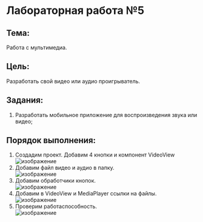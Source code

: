 # Лабораторная работа №5
## Тема:
Работа с мультимедиа.
## Цель:
Разработать свой видео или аудио проигрыватель.
## Задания:
1.	Разработать мобильное приложение для воспроизведения звука или видео;
## Порядок выполнения:
1. Создадим проект. Добавим 4 кнопки и компонент VideoView  
![изображение](https://i.imgur.com/TRSI6ds.png)  
2. Добавим файл видео и аудио в папку.  
![изображение](https://i.imgur.com/5WM349f.png)  
3. Добавим обработчики кнопок.  
![изображение](https://i.imgur.com/cqci7M4.png)  
4. Добавим в VideoView и MediaPlayer ссылки на файлы.  
![изображение](https://i.imgur.com/Tob9sZt.png)  
5. Проверим работаспособность.  
![изображение](https://i.imgur.com/MVAJdgg.png)  









